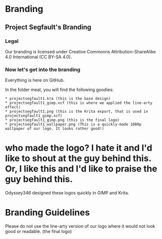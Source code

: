 # Branding

## Project Segfault's Branding

### Legal
Our branding is licensed under Creative Commonns Attribution-ShareAlike 4.0 International (CC BY-SA 4.0).

### Now let's get into the branding
Everything is here on GitHub. 


In the folder meat, you will find the following goodies:

    * projectsegfault1.kra (this is the base design)
    * projectsegfault1_gimp.xcf (this is where we applied the line-arty effect)
    * projectsegfault1.png (this is the Krita export, that is used in projectsegfault1_gimp.xcf)
    * projectsegfault1_gimp.png (this is the final logo)
    * projectsegfault1_wallpaper.png (This is a quickly-made 1080p wallpaper of our logo. It looks rather good!)
# who made the logo? I hate it and I'd like to shout at the guy behind this. Or, I like this and I'd like to praise the guy behind this.
Odyssey346 designed these logos quickly in GIMP and Krita.

# Branding Guidelines
Please do not use the line-arty version of our logo where it would not look good or readable. (the final logo)
